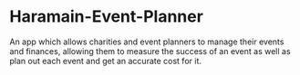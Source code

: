 # Haramain-Event-Planner
An app which allows charities and event planners to manage their events and finances, allowing them to measure the success of an event as well as plan out each event and get an accurate cost for it.

